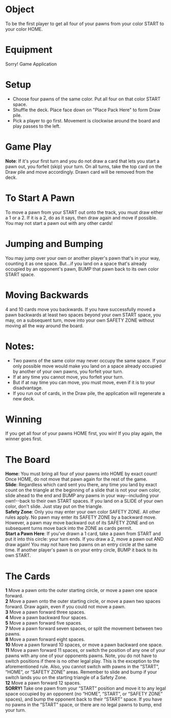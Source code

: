 # Object
To be the first player to get all four of your pawns from your color START to your color HOME.

# Equipment
Sorry! Game Application

# Setup
* Choose four pawns of the same color. Put all four on that color START space.
* Shuffle the deck. Place face down on "Place Pack Here" to form Draw pile.
* Pick a player to go first. Movement is clockwise around the board and play passes to the left.

# Game Play
**Note**: If it's your first turn and you do not draw a card that lets you start a pawn out, you forfeit (skip) your turn.
On all turns, take the top card on the Draw pile and move accordingly. Drawn card will be removed from the deck.

# To Start A Pawn
To move a pawn from your START out onto the track, you must draw either a 1 or a 2. If it is a 2, do as it says, then draw again and move if possible. You may not start a pawn out with any other cards!

# Jumping and Bumping
You may jump over your own or another player's pawn that's in your way, counting it as one space. But...if you land on a space that's already occupied by an opponent's pawn, BUMP that pawn back to its own color START space.

# Moving Backwards
4 and 10 cards move you backwards. If you have successfully moved a pawn backwards at least two spaces beyond your own START space, you may, on a subsequent turn, move into your own SAFETY ZONE without moving all the way around the board.

# Notes:
* Two pawns of the same color may never occupy the same space. If your only possible move would make you land on a space already occupied by another of your own pawns, you forfeit your turn.
* If at any time you cannot move, you forfeit your turn.
* But if at nay time you can move, you must move, even if it is to your disadvantage.
* If you run out of cards, in the Draw pile, the application will regenerate a new deck.

# Winning
If you get all four of your pawns HOME first, you win! If you play again, the winner goes first.

# The Board
**Home**: You must bring all four of your pawns into HOME by exact count! Once HOME, do not move that pawn again for the rest of the game. <br>
**Slide**: Regardless which card sent you there, any time you land by exact count on the triangle at the beginning of a slide that is not your own color, slide ahead to the end and BUMP any pawns in your way--including your own!--back to their own START spaces. If you land on a SLIDE of your own color, don't slide. Just stay put on the triangle. <br>
**Safety Zone**: Only you may enter your own color SAFETY ZONE. All other rules apply. No pawn may enter its SAFETY ZONE by a backward move. However, a pawn may move backward out of its SAFETY ZONE and on subsequent turns move back into the ZONE as cards permit. <br>
**Start a Pawn Here**: If you've drawn a 1 card, take a pawn from START and put it into this circle: your turn ends. If you draw a 2, move a pawn out AND draw again! You may not have two pawns on an entry circle at the same time. If another player's pawn is on your entry circle, BUMP it back to its own START. <br>

# The Cards
**1** Move a pawn onto the outer starting circle, or move a pawn one space forward. <br>
**2** Move a pawn onto the outer starting circle, or move a pawn two spaces forward. Draw again, even if you could not move a pawn. <br> 
**3** Move a pawn forward three spaces. <br>
**4** Move a pawn backward four spaces. <br>
**5** Move a pawn forward five spaces. <br>
**7** Move a pawn forward seven spaces, or split the movement between two pawns. <br>
**8** Move a pawn forward eight spaces. <br>
**10** Move a pawn forward 10 spaces, or move a pawn backward one space. <br>
**11** Move a pawn forward 11 spaces, or switch the position of any one of your pawns with any one of your opponents pawns. Note, you do not have to switch positions if there is no other legal play. This is the exception to the aforementioned rule. Also, you cannot switch with pawns in the “START”, “HOME”, or “SAFETY ZONE” areas. Remember to slide and bump if your switch lands you on the starting triangle of a Safety Zone. <br>
**12** Move a pawn forward 12 spaces. <br>
**SORRY!** Take one pawn from your “START” position and move it to any legal space occupied by an opponent (no “HOME”, “START”, or “SAFETY ZONE” spaces), and bump the opponent back to their “START” space. If you have no pawns in the “START” space, or there are no legal pawns to bump, end your turn. <br>